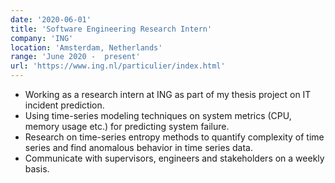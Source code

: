 ```yaml
---
date: '2020-06-01'
title: 'Software Engineering Research Intern'
company: 'ING'
location: 'Amsterdam, Netherlands'
range: 'June 2020 -  present'
url: 'https://www.ing.nl/particulier/index.html'
---
```


- Working as a research intern at ING as part of my thesis project on IT incident prediction.
- Using time-series modeling techniques on system metrics (CPU, memory usage etc.) for predicting system failure.
- Research on time-series entropy methods to quantify complexity of time series and find anomalous behavior in time series data.
- Communicate with supervisors, engineers and stakeholders on a weekly basis.